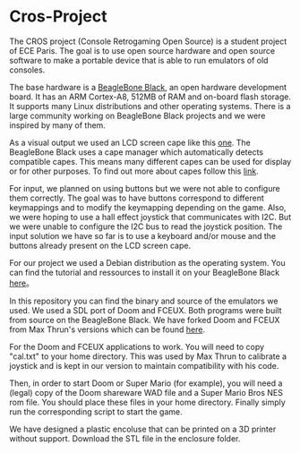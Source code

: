 # Cros-Project

The CROS project (Console Retrogaming Open Source) is a student project of ECE Paris. The goal is to use open source hardware and open source software to make a portable device that is able to run emulators of old consoles.

The base hardware is a [BeagleBone Black](http://beagleboard.org/black), an open hardware development board. It has an ARM Cortex-A8, 512MB of RAM and on-board flash storage. It supports many Linux distributions and other operating systems. There is a large community working on BeagleBone Black projects and we were inspired by many of them.

As a visual output we used an LCD screen cape like this [one](http://www.chipsee.com/product/evm/beagle/cs-bbb-exp50r.html). The BeagleBone Black uses a cape manager which automatically detects compatible capes. This means many different capes can be used for display or for other purposes. To find out more about capes follow this [link](http://beagleboard.org/cape).

For input, we planned on using buttons but we were not able to configure them correctly. The goal was to have buttons correspond to different keymappings and to modify the keymapping depending on the game. Also, we were hoping to use a hall effect joystick that communicates with I2C. But we were unable to configure the I2C bus to read the joystick position. The input solution we have so far is to use a keyboard and/or mouse and the buttons already present on the LCD screen cape.

For our project we used a Debian distribution as the operating system. You can find the tutorial and ressources to install it on your BeagleBone Black [here](http://beagleboard.org/latest-images)。

In this repository you can find the binary and source of the emulators we used. We used a SDL port of Doom and FCEUX. Both programs were built from source on the BeagleBone Black. We have forked Doom and FCEUX from Max Thrun's versions which can be found [here](https://github.com/bear24rw/gamingcape).

For the Doom and FCEUX applications to work. You will need to copy "cal.txt" to your home directory. This was used by Max Thrun to calibrate a joystick and is kept in our version to maintain compatibility with his code.

Then, in order to start Doom or Super Mario (for example), you will need a (legal) copy of the Doom shareware WAD file and a Super Mario Bros NES rom file. You should place these files in your home directory. Finally simply run the corresponding script to start the game.

We have designed a plastic encoluse that can be printed on a 3D printer without support. Download the STL file in the enclosure folder.